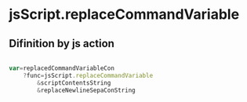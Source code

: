 # jsScript.replaceCommandVariable

## Difinition by js action

```js.js

var=replacedCommandVariableCon
	?func=jsScript.replaceCommandVariable
		&scriptContentsString
		&replaceNewlineSepaConString
```


